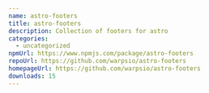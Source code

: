 ```yaml
---
name: astro-footers
title: astro-footers
description: Collection of footers for astro
categories:
  - uncategorized
npmUrl: https://www.npmjs.com/package/astro-footers
repoUrl: https://github.com/warpsio/astro-footers
homepageUrl: https://github.com/warpsio/astro-footers
downloads: 15
---
```

